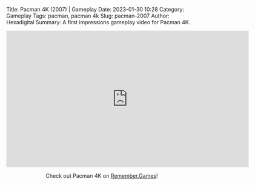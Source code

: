 Title: Pacman 4K (2007) | Gameplay
Date: 2023-01-30 10:28
Category: Gameplay
Tags: pacman,  pacman 4k
Slug: pacman-2007
Author: Hexadigital
Summary: A first impressions gameplay video for Pacman 4K.

<center><iframe src="https://www.youtube.com/embed/Qoxq0mz4FVY?feature=oembed" allow="accelerometer; autoplay; encrypted-media; gyroscope; picture-in-picture" width="640" height="360" frameborder="0"></iframe>

Check out Pacman 4K on [Remember.Games](https://remember.games/game/7314/pac-man-4k/)!</center>